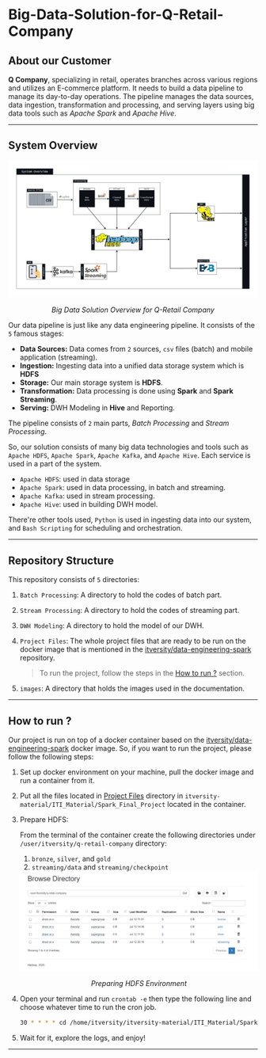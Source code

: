 # Big-Data-Solution-for-Q-Retail-Company

## About our Customer

__Q Company__, specializing in retail, operates branches across various regions and utilizes an E-commerce platform. It needs to build a data pipeline to manage its day-to-day operations. The pipeline manages the data sources, data ingestion, transformation and processing, and serving layers using big data tools such as *Apache Spark* and *Apache Hive*.

---

## System Overview

<div align="center">
    <img src="images/GitHub - Big Data Solution for Q-Retail Company.drawio.png" alt="Image" width=1000>
    <p><em>Big Data Solution Overview for Q-Retail Company</em></p>
</div>

Our data pipeline is just like any data engineering pipeline. It consists of the `5` famous stages:
- __Data Sources:__ Data comes from `2` sources, `csv` files (batch) and mobile application (streaming).
- __Ingestion:__ Ingesting data into a unified data storage system which is __HDFS__
- __Storage:__ Our main storage system is __HDFS__.
- __Transformation:__ Data processing is done using __Spark__ and __Spark Streaming__.
- __Serving:__ DWH Modeling in __Hive__ and Reporting.

The pipeline consists of `2` main parts, *Batch Processing* and *Stream Processing*.

So, our solution consists of many big data technologies and tools such as `Apache HDFS`, `Apache Spark`, `Apache Kafka`, and `Apache Hive`. Each service is used in a part of the system.
- `Apache HDFS`: used in data storage
- `Apache Spark`: used in data processing, in batch and streaming.
- `Apache Kafka`: used in stream processing.
- `Apache Hive`: used in building DWH model.

There're other tools used, `Python` is used in ingesting data into our system, and `Bash Scripting` for scheduling and orchestration.

---

## Repository Structure

This repository consists of `5` directories:
1. `Batch Processing`: A directory to hold the codes of batch part.
2. `Stream Processing`: A directory to hold the codes of streaming part.
3. `DWH Modeling`: A directory to hold the model of our DWH.
4. `Project Files`: The whole project files that are ready to be run on the docker image that is mentioned in the [itversity/data-engineering-spark](https://github.com/itversity/data-engineering-spark) repository.

    > To run the project, follow the steps in the [How to run ?](#how-to-run-) section.
5. `images`: A directory that holds the images used in the documentation.

---

## How to run ?

Our project is run on top of a docker container based on the [itversity/data-engineering-spark](https://github.com/itversity/data-engineering-spark) docker image. So, if you want to run the project, please follow the following steps:

1. Set up docker environment on your machine, pull the docker image and run a container from it.

2. Put all the files located in [Project Files](Project%20Files/) directory in `itversity-material/ITI_Material/Spark_Final_Project` located in the container.

3. Prepare HDFS:

    From the terminal of the container create the following directories under `/user/itversity/q-retail-company` directory:

    1. `bronze`, `silver`, and `gold`
    2. `streaming/data` and `streaming/checkpoint`

    <div align="center">
        <img src="images/hdfs-directories.png" alt="Image" width=1000>
        <p><em>Preparing HDFS Environment</em></p>
    </div>

4. Open your terminal and run `crontab -e` then type the following line and choose whatever time to run the cron job.

    ```bash
    30 * * * * cd /home/itversity/itversity-material/ITI_Material/Spark_Final_Project && bash scheduling-script.sh >> log.log 2>&1
    ```

5. Wait for it, explore the logs, and enjoy!

---